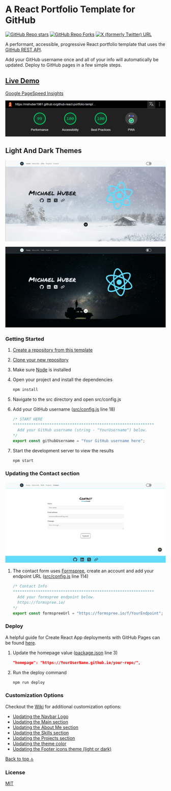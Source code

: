 # A React Portfolio Template for GitHub

[![GitHub Repo stars](https://img.shields.io/github/stars/mshuber1981/github-react-portfolio-template?color=%2361dbfb&style=for-the-badge&logo=github)](https://github.com/mshuber1981/github-react-portfolio-template/stargazers/) [![GitHub Repo Forks](https://img.shields.io/github/forks/mshuber1981/github-react-portfolio-template?color=%2361dbfb&style=for-the-badge&logo=github&label=Forks)](https://github.com/mshuber1981/github-react-portfolio-template/network/members) [![X (formerly Twitter) URL](https://img.shields.io/twitter/url?url=https%3A%2F%2Fx.com&style=for-the-badge&logo=X&label=Say%20thank%20you!&labelColor=black&color=black)](https://twitter.com/intent/tweet?text=Thanks%20for%20the%20awesome%20Portfolio%20Template!%20https://github.com/mshuber1981/github-react-portfolio-template&via=MikeyHuber1981)

A performant, accessible, progressive React portfolio template that uses the [GitHub REST API](https://docs.github.com/en/free-pro-team@latest/rest).

Add your GitHub username once and all of your info will automatically be updated. Deploy to GitHub pages in a few simple steps.

## [Live Demo](https://adilnaveed5.github.io/adilsportfolio/)

[Google PageSpeed Insights](https://developers.google.com/speed/pagespeed/insights/)

![Page Speed](/README_images/speed.png)

## Light And Dark Themes

![Hero Light](/README_images/hero.png)

![Hero Dark](/README_images/heroDark.png)

### Getting Started

1. [Create a repository from this template](https://docs.github.com/en/repositories/creating-and-managing-repositories/creating-a-repository-from-a-template)
2. [Clone your new repository](https://docs.github.com/en/repositories/creating-and-managing-repositories/cloning-a-repository)
3. Make sure [Node](https://nodejs.org/en/) is installed
4. Open your project and install the dependencies

   ```bash
   npm install
   ```

5. Navigate to the src directory and open src/config.js
6. Add your GitHub username ([src/config.js](https://github.com/mshuber1981/github-react-portfolio-template/blob/main/src/config.js#L18) line 18)

   ```javascript
   /* START HERE
   ************************************************************** 
     Add your GitHub username (string - "YourUsername") below.
   */
   export const githubUsername = "Your GitHub username here";
   ```

7. Start the development server to view the results

   ```bash
   npm start
   ```

### Updating the Contact section

![Projects](/README_images/contact.png)

1. The contact form uses [Formspree](https://formspree.io/), create an account and add your endpoint URL ([src/config.js](https://github.com/mshuber1981/github-react-portfolio-template/blob/main/src/config.js#L114) line 114)

   ```javascript
   /* Contact Info
   ************************************************************** 
     Add your formspree endpoint below.
     https://formspree.io/
   */
   export const formspreeUrl = "https://formspree.io/f/YourEndpoint";
   ```

### Deploy

A helpful guide for Create React App deployments with GitHub Pages can be found [here](https://create-react-app.dev/docs/deployment#github-pages).

1. Update the homepage value ([package.json](https://github.com/mshuber1981/github-react-portfolio-template/blob/main/package.json#L3) line 3)

   ```json
   "homepage": "https://YourUserName.github.io/your-repo/",
   ```

2. Run the deploy command

   ```bash
   npm run deploy
   ```

### Customization Options

Checkout the [Wiki](https://github.com/mshuber1981/github-react-portfolio-template/wiki) for additional customization options:

- [Updating the Navbar Logo](https://github.com/mshuber1981/github-react-portfolio-template/wiki/Updating-the-Navbar-Logo)
- [Updating the Main section](https://github.com/mshuber1981/github-react-portfolio-template/wiki/Updating-the-Main-section)
- [Updating the About Me section](https://github.com/mshuber1981/github-react-portfolio-template/wiki/Updating-the-About-Me-section)
- [Updating the Skills section](https://github.com/mshuber1981/github-react-portfolio-template/wiki/Updating-the-Skills-section)
- [Updating the Projects section](https://github.com/mshuber1981/github-react-portfolio-template/wiki/Updating-the-Projects-section)
- [Updating the theme color](https://github.com/mshuber1981/github-react-portfolio-template/wiki/Updating-the-theme-color)
- [Updating the Footer icons theme (light or dark)](https://github.com/mshuber1981/github-react-portfolio-template/wiki/Updating-the-Footer-icons-theme)

[Back to top :top:](#a-react-portfolio-template-for-github)

### License

[MIT](https://choosealicense.com/licenses/mit/)
